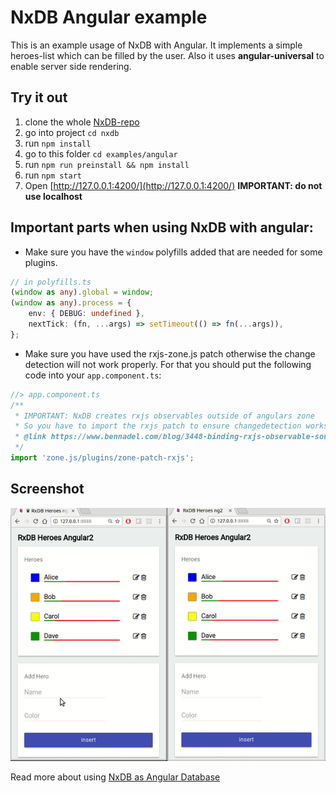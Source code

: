 # NxDB Angular example

This is an example usage of NxDB with Angular.
It implements a simple heroes-list which can be filled by the user.
Also it uses **angular-universal** to enable server side rendering.

## Try it out
1. clone the whole [NxDB-repo](https://github.com/nxpkg/nxdb)
2. go into project `cd nxdb`
3. run `npm install`
4. go to this folder `cd examples/angular`
5. run `npm run preinstall && npm install`
6. run `npm start`
7. Open [http://127.0.0.1:4200/](http://127.0.0.1:4200/) **IMPORTANT: do not use localhost**

## Important parts when using NxDB with angular:
- Make sure you have the `window` polyfills added that are needed for some plugins.
```ts
// in polyfills.ts
(window as any).global = window;
(window as any).process = {
    env: { DEBUG: undefined },
    nextTick: (fn, ...args) => setTimeout(() => fn(...args)),
};
```

- Make sure you have used the rxjs-zone.js patch otherwise the change detection will not work properly. For that you should put the following code into your `app.component.ts`:
```ts
//> app.component.ts
/**
 * IMPORTANT: NxDB creates rxjs observables outside of angulars zone
 * So you have to import the rxjs patch to ensure changedetection works correctly.
 * @link https://www.bennadel.com/blog/3448-binding-rxjs-observable-sources-outside-of-the-ngzone-in-angular-6-0-2.htm
 */
import 'zone.js/plugins/zone-patch-rxjs';
```


## Screenshot

![angular2](docfiles/angular2.gif)

Read more about using [NxDB as Angular Database](https://nxdb.nxpkg.github.io/articles/angular-database.html)
